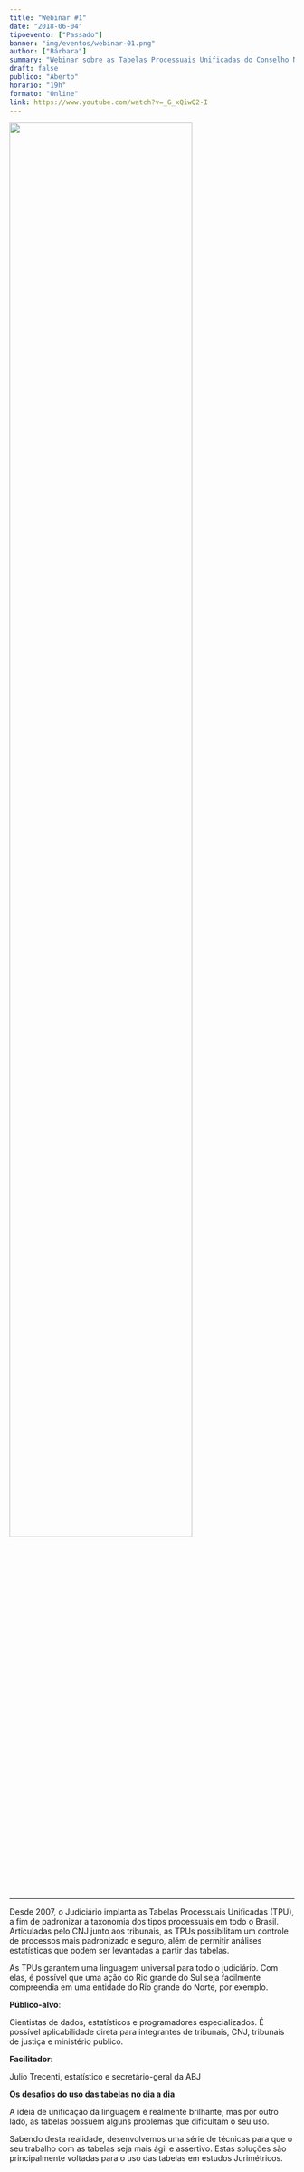 ```yaml
---
title: "Webinar #1"
date: "2018-06-04"
tipoevento: ["Passado"]
banner: "img/eventos/webinar-01.png"
author: ["Bárbara"]
summary: "Webinar sobre as Tabelas Processuais Unificadas do Conselho Nacional de Justiça."
draft: false
publico: "Aberto"
horario: "19h"
formato: "Online"
link: https://www.youtube.com/watch?v=_G_xQiwQ2-I
---
```


<img src="/img/eventos/webinar-01.png" width="80%">

<hr>

Desde 2007, o Judiciário implanta as Tabelas Processuais Unificadas (TPU), a fim de padronizar a taxonomia dos tipos processuais em todo o Brasil. Articuladas pelo CNJ junto aos tribunais, as TPUs possibilitam um controle de processos mais padronizado e seguro, além de permitir análises estatísticas que podem ser levantadas a partir das tabelas.

As TPUs garantem uma linguagem universal para todo o judiciário. Com elas, é possível que uma ação do Rio grande do Sul seja facilmente compreendia em uma entidade do Rio grande do Norte, por exemplo.

**Público-alvo**:

Cientistas de dados, estatísticos e programadores especializados. É possível aplicabilidade direta para integrantes de tribunais, CNJ, tribunais de justiça e ministério publico.

**Facilitador**:

Julio Trecenti, estatístico e secretário-geral da ABJ

**Os desafios do uso das tabelas no dia a dia**

A ideia de unificação da linguagem é realmente brilhante, mas por outro lado, as tabelas possuem alguns problemas que dificultam o seu uso.

Sabendo desta realidade, desenvolvemos uma série de técnicas para que o seu trabalho com as tabelas seja mais ágil e assertivo. Estas soluções são principalmente voltadas para o uso das tabelas em estudos Jurimétricos.
